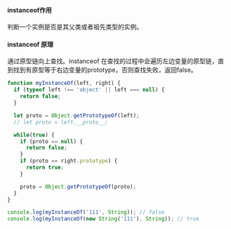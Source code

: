 #### instanceof作用

判断一个实例是否是其父类或者祖先类型的实例。

#### instanceof 原理

通过原型链向上查找。instanceof 在查找的过程中会遍历左边变量的原型链，直到找到有原型等于右边变量的prototype，否则查找失败，返回false。

```js
function myInstanceOf(left, right) {
  if (typeof left !== 'object' || left === null) {
    return false;
  }

  let proto = Object.getPrototypeOf(left);
  // let proto = left.__proto__;

  while(true) {
    if (proto == null) {
      return false;
    }
    if (proto == right.prototype) {
      return true;
    }

    proto = Object.getPrototypeOf(proto);
  }
}

console.log(myInstanceOf('111', String)); // false
console.log(myInstanceOf(new String('111'), String)); // true
```